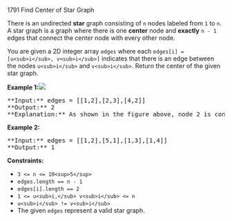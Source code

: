 1791 Find Center of Star Graph

There is an undirected **star** graph consisting of `n` nodes labeled from `1` to `n`. A star graph is a graph where there is one **center** node and **exactly** `n - 1` edges that connect the center node with every other node.

You are given a 2D integer array `edges` where each `edges[i] = [u<sub>i</sub>, v<sub>i</sub>]` indicates that there is an edge between the nodes `u<sub>i</sub>` and `v<sub>i</sub>`. Return the center of the given star graph.

**Example 1:**![](https://assets.leetcode.com/uploads/2021/02/24/star_graph.png)

<pre>
**Input:** edges = [[1,2],[2,3],[4,2]]
**Output:** 2
**Explanation:** As shown in the figure above, node 2 is connected to every other node, so 2 is the center.
</pre>

**Example 2:**

<pre>
**Input:** edges = [[1,2],[5,1],[1,3],[1,4]]
**Output:** 1
</pre>

**Constraints:**

* `3 <= n <= 10<sup>5</sup>`
* `edges.length == n - 1`
* `edges[i].length == 2`
* `1 <= u<sub>i,</sub> v<sub>i</sub> <= n`
* `u<sub>i</sub> != v<sub>i</sub>`
* The given `edges` represent a valid star graph.
